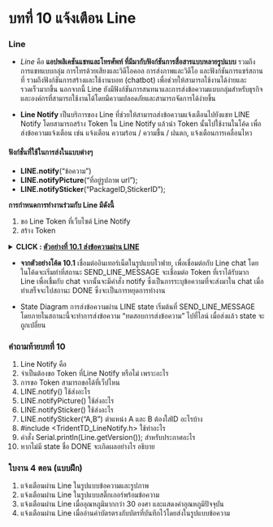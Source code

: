 # บทที่ 10 แจ้งเตือน Line

### **Line**
* *Line* คือ **แอปพลิเคชันแชทและโทรศัพท์ ที่มีมากับฟังก์ชันการสื่อสารแบบหลายรูปแบบ** รวมถึงการแชทแบบกลุ่ม การโทรด้วยเสียงและวิดีโอคอล การส่งภาพและวิดีโอ และฟังก์ชันการแชร์สถานที่ รวมถึงฟังก์ชันการสร้างและใช้งานบอท (chatbot) เพื่อช่วยให้สามารถใช้งานได้ง่ายและรวดเร็วมากขึ้น นอกจากนี้ Line ยังมีฟังก์ชันการสนทนาและการส่งข้อความแบบกลุ่มสำหรับธุรกิจและองค์กรที่สามารถใช้งานได้โดยมีความปลอดภัยและสามารถจัดการได้ง่ายขึ้น

* **Line Notify** เป็นบริการของ Line ที่ช่วยให้สามารถส่งข้อความแจ้งเตือนไปยังแชท LINE Notify โดยสามารถสร้าง Token ใน Line Notify แล้วนำ Token นั้นไปใช้งานในโค้ด เพื่อส่งข้อความแจ้งเตือน เช่น แจ้งเตือน ความร้อน / ความชื้น / ฝนตก, แจ้งเตือนการเคลื่อนไหว

#### **ฟังก์ชั่นที่ใช้ในการส่งในแบบต่างๆ**
-   **LINE.notify**(“ข้อความ”)
-   **LINE.notifyPicture**(“ที่อยู่รูปภาพ url”);
-   **LINE.notifySticker**(“PackageID,StickerID”);

**การกำหนดการทำงานร่วมกับ Line มีดังนี้**
1.	ขอ Line Token ที่เว็บไซต์ Line Notify 
2.	สร้าง Token

**<details><summary>CLICK : <ins>ตัวอย่างที่ 10.1 ส่งข้อความผ่าน LINE</ins></summary>**
<p>

```ruby
#include <TridentTD_LineNotify.h>
#include <ESP8266WiFi.h>
#define WIFI_STA_NAME "_________"
#define WIFI_STA_PASS "_________"
#define LINE_TOKEN "_________"
const int SEND_LINE_MESSAGE = 0;
const int DONE = 1;
    int state;
void setup() {
        state = SEND_LINE_MESSAGE;
    Serial.begin(115200);
    WiFi.mode(WIFI_STA);
    Serial.println(WIFI_STA_NAME);
    Serial.println("WIFI Connecting..");
    WiFi.begin(WIFI_STA_NAME, WIFI_STA_PASS);
    for (int i = 0; i < 20; i++)
    {
        Serial.print(".");
        delay(500);
    }
    if (WiFi.status() == WL_CONNECTED)
    {
        Serial.println("Connected to WiFi");
    }
    else
    {
        Serial.println("Fail to Connected WiFi");
    }
    Serial.println(LINE.getVersion());
}
void loop()
{
    switch (state)
    {
    case SEND_LINE_MESSAGE:
        LINE.setToken(LINE_TOKEN);
        LINE.notify("ทดสอบการส่งข้อความ"); // ส่งข้อความไปที่ LINE
        Serial.println("Send LINE Message");
        state = DONE;
        break;
    case DONE:
        // ส่งข้อความเสร็จแล้ว หยุดการทำงาน
        state = DONE;
        break;
    }
}
```
<p>
</details>

* **จากตัวอย่างโค้ด 10.1** เชื่อมต่ออินเทอร์เน็ตในรูปแบบไวฟาย, เพื่อเชื่อมต่อกับ Line chat โดยในโค้ดจะเริ่มทำที่สถานะ SEND_LINE_MESSAGE จะเชื่อมต่อ Token ที่เราได้รับมาก Line เพื่อเชื่มกับ chat จากนั้นจะมีคำสั่ง notify ซึ่งเป็นการระบุข้อความที่จะส่งมาใน chat เมื่อทำเสร็จจะไปสถานะ DONE ซึ่งจะเป็นการหยุดการทำงาน

* State Diagram การส่งข้อความผ่าน LINE state เริ่มต้นที่ SEND_LINE_MESSAGE โดยภายในสถานะนี้จะทำการส่งข้อความ “ทดสอบการส่งข้อความ” ไปที่ไลน์ เมื่อส่งแล้ว state จะถูกเปลี่ยน

### คำถามท้ายบทที่ 10
1.	Line Notify คือ
2.	จำเป็นต้องขอ Token ที่Line Notify หรือไม่ เพราะอะไร
3.	การขอ Token สามารถขอได้ที่เว็ปไหน
4.	LINE.notify() ใช้ส่งอะไร
5.	LINE.notifyPicture() ใช้ส่งอะไร
6.	LINE.notifySticker() ใช้ส่งอะไร
7.	LINE.notifySticker(“A,B”) ตำแหน่ง A และ B ต้องใส่ID อะไรบ้าง
8.	#include <TridentTD_LineNotify.h> ใช้ทำอะไร
9.	คำสั่ง Serial.println(Line.getVersion()); สำหรับประกาศอะไร
10.	หากไม่มี state ชื่อ DONE จะเกิดผลอย่างไร อธิบาย


### ใบงาน 4 ตอน (แบบฝึก)
1)	แจ้งเตือนผ่าน Line ในรูปแบบข้อความและรูปภาพ
2)	แจ้งเตือนผ่าน Line ในรูปแบบสติ๊กเกอร์พร้อมข้อความ
3)	แจ้งเตือนผ่าน Line เมื่ออุณหภูมิมากกว่า 30 องศา และแสดงค่าอุณหภูมิปัจจุบัน
4)	แจ้งเตือนผ่าน Line เมื่ออ่านค่าบัตรตรงกับบัตรที่บันทึกไว้โดยส่งในรูปแบบข้อความ
